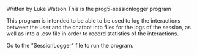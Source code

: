 Written by Luke Watson
This is the prog5-sessionlogger program

This program is intended to be able to be used to log the interactions between the user and the chatbot into files for the logs of the session, as well as into a .csv file in order to record statistics of the interactions.

Go to the "SessionLogger" file to run the program.
